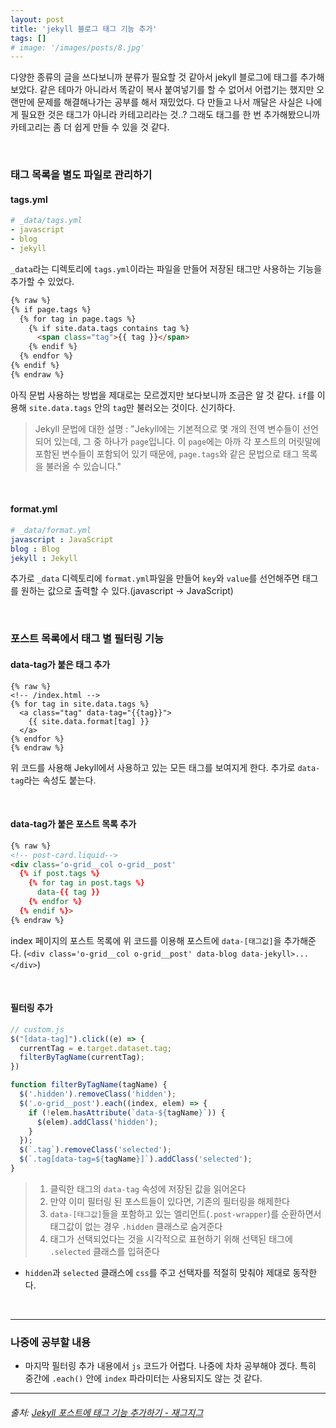 ```yaml
---
layout: post
title: 'jekyll 블로그 태그 기능 추가'
tags: []
# image: '/images/posts/8.jpg'
---
```


다양한 종류의 글을 쓰다보니까 분류가 필요할 것 같아서 jekyll 블로그에 태그를 추가해보았다. 같은 테마가 아니라서 똑같이 복사 붙여넣기를 할 수 없어서 어렵기는 했지만 오랜만에 문제를 해결해나가는 공부를 해서 재밌었다.
다 만들고 나서 깨달은 사실은 나에게 필요한 것은 태그가 아니라 카테고리라는 것..?
그래도 태그를 한 번 추가해봤으니까 카테고리는 좀 더 쉽게 만들 수 있을 것 같다.

<br>

### 태그 목록을 별도 파일로 관리하기
#### tags.yml
```yml
# _data/tags.yml
- javascript
- blog
- jekyll
```


`_data`라는 디렉토리에 `tags.yml`이라는 파일을 만들어 저장된 태그만 사용하는 기능을 추가할 수 있었다.


```html
{% raw %}
{% if page.tags %}
  {% for tag in page.tags %}
    {% if site.data.tags contains tag %}
      <span class="tag">{{ tag }}</span>
    {% endif %}
  {% endfor %}
{% endif %}
{% endraw %}
```


아직 문법 사용하는 방법을 제대로는 모르겠지만 보다보니까 조금은 알 것 같다. `if`를 이용해 `site.data.tags` 안의 `tag`만 불러오는 것이다. 신기하다.

> Jekyll 문법에 대한 설명 :
> "Jekyll에는 기본적으로 몇 개의 전역 변수들이 선언되어 있는데, 그 중 하나가 `page`입니다. 이 `page`에는 아까 각 포스트의 머릿말에 포함된 변수들이 포함되어 있기 때문에, `page.tags`와 같은 문법으로 태그 목록을 불러올 수 있습니다."

<br>

#### format.yml
```yml
# _data/format.yml
javascript : JavaScript
blog : Blog
jekyll : Jekyll
```

추가로 `_data` 디렉토리에 `format.yml`파일을 만들어 `key`와 `value`를 선언해주면 태그를 원하는 값으로 출력할 수 있다.(javascript -> JavaScript)

<br>

### 포스트 목록에서 태그 별 필터링 기능
#### data-tag가 붙은 태그 추가

```liquid
{% raw %}
<!-- /index.html -->
{% for tag in site.data.tags %}
  <a class="tag" data-tag="{{tag}}">
    {{ site.data.format[tag] }}
  </a>
{% endfor %}
{% endraw %}
```

위 코드를 사용해 Jekyll에서 사용하고 있는 모든 태그를 보여지게 한다. 추가로 `data-tag`라는 속성도 붙는다.

<br>

#### data-tag가 붙은 포스트 목록 추가

```html
{% raw %}
<!-- post-card.liquid-->
<div class='o-grid__col o-grid__post'
  {% if post.tags %}
    {% for tag in post.tags %}
      data-{{ tag }}
    {% endfor %}
  {% endif %}>
{% endraw %}
```

index 페이지의 포스트 목록에 위 코드를 이용해 포스트에 `data-[태그값]`을 추가해준다. (`<div class='o-grid__col o-grid__post' data-blog data-jekyll>...</div>`)

<br>

#### 필터링 추가

```javascript
// custom.js
$("[data-tag]").click((e) => {
  currentTag = e.target.dataset.tag;
  filterByTagName(currentTag);
})

function filterByTagName(tagName) {
  $('.hidden').removeClass('hidden');
  $('.o-grid__post').each((index, elem) => {
    if (!elem.hasAttribute(`data-${tagName}`)) {
      $(elem).addClass('hidden');
    }
  });
  $(`.tag`).removeClass('selected');
  $(`.tag[data-tag=${tagName}]`).addClass('selected');
}
```

> 1. 클릭한 태그의 `data-tag` 속성에 저장된 값을 읽어온다
> 2. 만약 이미 필터링 된 포스트들이 있다면, 기존의 필터링을 해제한다
> 3. `data-[태그값]`들을 포함하고 있는 엘리먼트(`.post-wrapper`)를 순환하면서 태그값이 없는 경우 `.hidden` 클래스로 숨겨준다
> 4. 태그가 선택되었다는 것을 시각적으로 표현하기 위해 선택된 태그에 `.selected` 클래스를 입혀준다

- `hidden`과 `selected` 클래스에 `css`를 주고 선택자를 적절히 맞춰야 제대로 동작한다.

<br>

---

### 나중에 공부할 내용
- 마지막 필터링 추가 내용에서 `js` 코드가 어렵다. 나중에 차차 공부해야 겠다. 특히 중간에 `.each()` 안에 `index` 파라미터는 사용되지도 않는 것 같다.

---

###### 출처: [Jekyll 포스트에 태그 기능 추가하기 - 재그지그](https://wormwlrm.github.io/2019/09/22/How-to-add-tags-on-Jekyll.html)

<br>
